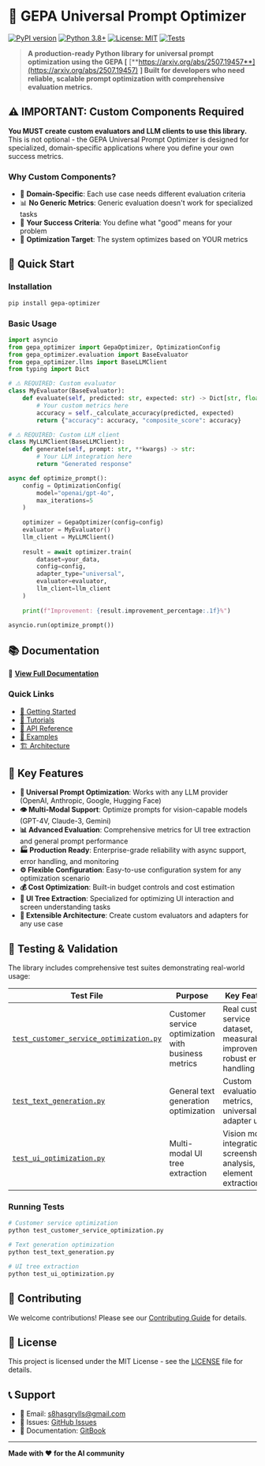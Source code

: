# 🚀 GEPA Universal Prompt Optimizer

[![PyPI version](https://badge.fury.io/py/gepa-optimizer.svg)](https://badge.fury.io/py/gepa-optimizer) [![Python 3.8+](https://img.shields.io/badge/python-3.8+-blue.svg)](https://www.python.org/downloads/) [![License: MIT](https://img.shields.io/badge/License-MIT-yellow.svg)](https://opensource.org/licenses/MIT) [![Tests](https://github.com/suhasb-dev/Prompt-Optimizer/workflows/Tests/badge.svg)](https://github.com/suhasb-dev/Prompt-Optimizer/actions)

> **A production-ready Python library for universal prompt optimization using the GEPA  \[** [**https://arxiv.org/abs/2507.19457**](https://arxiv.org/abs/2507.19457) **] Built for developers who need reliable, scalable prompt optimization with comprehensive evaluation metrics.**

## ⚠️ **IMPORTANT: Custom Components Required**

**You MUST create custom evaluators and LLM clients to use this library.** This is not optional - the GEPA Universal Prompt Optimizer is designed for specialized, domain-specific applications where you define your own success metrics.

### Why Custom Components?

* 🎯 **Domain-Specific**: Each use case needs different evaluation criteria
* 📊 **No Generic Metrics**: Generic evaluation doesn't work for specialized tasks
* 🔧 **Your Success Criteria**: You define what "good" means for your problem
* 🚀 **Optimization Target**: The system optimizes based on YOUR metrics

## 🚀 Quick Start

### Installation

```bash
pip install gepa-optimizer
```

### Basic Usage

```python
import asyncio
from gepa_optimizer import GepaOptimizer, OptimizationConfig
from gepa_optimizer.evaluation import BaseEvaluator
from gepa_optimizer.llms import BaseLLMClient
from typing import Dict

# ⚠️ REQUIRED: Custom evaluator
class MyEvaluator(BaseEvaluator):
    def evaluate(self, predicted: str, expected: str) -> Dict[str, float]:
        # Your custom metrics here
        accuracy = self._calculate_accuracy(predicted, expected)
        return {"accuracy": accuracy, "composite_score": accuracy}

# ⚠️ REQUIRED: Custom LLM client
class MyLLMClient(BaseLLMClient):
    def generate(self, prompt: str, **kwargs) -> str:
        # Your LLM integration here
        return "Generated response"

async def optimize_prompt():
    config = OptimizationConfig(
        model="openai/gpt-4o",
        max_iterations=5
    )
    
    optimizer = GepaOptimizer(config=config)
    evaluator = MyEvaluator()
    llm_client = MyLLMClient()
    
    result = await optimizer.train(
        dataset=your_data,
        config=config,
        adapter_type="universal",
        evaluator=evaluator,
        llm_client=llm_client
    )
    
    print(f"Improvement: {result.improvement_percentage:.1f}%")

asyncio.run(optimize_prompt())
```

## 📚 Documentation

**📖** [**View Full Documentation**](https://suhasb-dev.gitbook.io/gepa-universal-prompt-optimizer/)

### Quick Links

* [🚀 Getting Started](https://suhasb-dev.gitbook.io/gepa-universal-prompt-optimizer/getting-started/)
* [📖 Tutorials](https://suhasb-dev.gitbook.io/gepa-universal-prompt-optimizer/tutorials/)
* [🔧 API Reference](https://suhasb-dev.gitbook.io/gepa-universal-prompt-optimizer/api-reference/)
* [📁 Examples](https://suhasb-dev.gitbook.io/gepa-universal-prompt-optimizer/examples/)
* [🏗️ Architecture](https://suhasb-dev.gitbook.io/gepa-universal-prompt-optimizer/architecture/)

## 🎯 Key Features

* **🔄 Universal Prompt Optimization**: Works with any LLM provider (OpenAI, Anthropic, Google, Hugging Face)
* **👁️ Multi-Modal Support**: Optimize prompts for vision-capable models (GPT-4V, Claude-3, Gemini)
* **📊 Advanced Evaluation**: Comprehensive metrics for UI tree extraction and general prompt performance
* **🏭 Production Ready**: Enterprise-grade reliability with async support, error handling, and monitoring
* **⚙️ Flexible Configuration**: Easy-to-use configuration system for any optimization scenario
* **💰 Cost Optimization**: Built-in budget controls and cost estimation
* **🎨 UI Tree Extraction**: Specialized for optimizing UI interaction and screen understanding tasks
* **🔧 Extensible Architecture**: Create custom evaluators and adapters for any use case

## 🧪 Testing & Validation

The library includes comprehensive test suites demonstrating real-world usage:

| Test File                                                                        | Purpose                                             | Key Features                                                                  | Dataset                            |
| -------------------------------------------------------------------------------- | --------------------------------------------------- | ----------------------------------------------------------------------------- | ---------------------------------- |
| [`test_customer_service_optimization.py`](test_customer_service_optimization.py) | Customer service optimization with business metrics | Real customer service dataset, measurable improvements, robust error handling | 100+ customer service interactions |
| [`test_text_generation.py`](test_text_generation.py)                             | General text generation optimization                | Custom evaluation metrics, universal adapter usage                            | Text generation samples            |
| [`test_ui_optimization.py`](test_ui_optimization.py)                             | Multi-modal UI tree extraction                      | Vision model integration, screenshot analysis, UI element extraction          | UI screenshots + JSON trees        |

### Running Tests

```bash
# Customer service optimization
python test_customer_service_optimization.py

# Text generation optimization  
python test_text_generation.py

# UI tree extraction
python test_ui_optimization.py
```

## 🤝 Contributing

We welcome contributions! Please see our [Contributing Guide](broken-reference) for details.

## 📄 License

This project is licensed under the MIT License - see the [LICENSE](LICENSE/) file for details.

## 📞 Support

* 📧 Email: s8hasgrylls@gmail.com
* 🐛 Issues: [GitHub Issues](https://github.com/suhasb-dev/Prompt-Optimizer/issues)
* 📖 Documentation: [GitBook](https://suhasb-dev.gitbook.io/gepa-universal-prompt-optimizer/)

***

**Made with ❤️ for the AI community**
